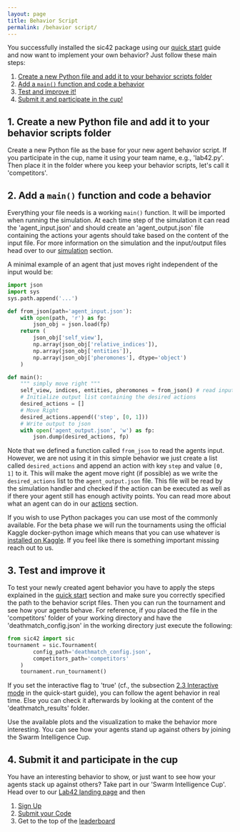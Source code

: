 ```yaml
---
layout: page
title: Behavior Script
permalink: /behavior script/
---
```


You successfully installed the sic42 package using our [quick start](/quick-start/) guide and now want to implement your own behavior? Just follow these main steps:

1. [Create a new Python file and add it to your behavior scripts folder](#1-create-a-new-python-file-and-add-it-to-your-behavior-scripts-folder)
2. [Add a `main()` function and code a behavior](#2-add-a-main-function-and-code-a-behavior)
3. [Test and improve it!](#3-test-and-improve-it)
4. [Submit it and participate in the cup!](#4-submit-it-and-participate-in-the-cup)

## 1. Create a new Python file and add it to your behavior scripts folder

Create a new Python file as the base for your new agent behavior script. If you participate in the cup, name it using your team name, e.g., 'lab42.py'. Then place it in the folder where you keep your behavior scripts, let's call it 'competitors'.

## 2. Add a `main()` function and code a behavior

Everything your file needs is a working `main()` function. It will be imported when running the simulation. At each time step of the simulation it can read the 'agent_input.json' and should create an 'agent_output.json' file containing the
actions your agents should take based on the content of the input file. For more information on the simulation and the input/output files head over to our [simulation](/simulation/) section. 

A minimal example of an agent that just moves right independent of the input would be:

```python
import json
import sys
sys.path.append('...')

def from_json(path='agent_input.json'):
    with open(path, 'r') as fp:
        json_obj = json.load(fp)
    return (
        json_obj['self_view'],
        np.array(json_obj['relative_indices']),
        np.array(json_obj['entities']),
        np.array(json_obj['pheromones'], dtype='object')
    )

def main():
    """ simply move right """
    self_view, indices, entities, pheromones = from_json() # read input from json even though we don't need it
    # Initialize output list containing the desired actions
    desired_actions = []
    # Move Right
    desired_actions.append(('step', [0, 1]))
    # Write output to json
    with open('agent_output.json', 'w') as fp:
        json.dump(desired_actions, fp)
```

Note that we defined a function called `from_json` to read the agents input. However, we are not using it in this simple behavior we just create a list called `desired_actions` and append an action with key `step` and value `[0, 1]` to it.
This will make the agent move right (if possible) as we write the `desired_actions` list to the `agent_output.json` file. This file will be read by the simulation handler and checked if the action can be executed as well as if there your
agent still has enough activity points. You can read more about what an agent can do in our [actions](/actions/) section.

If you wish to use Python packages you can use most of the commonly available. For the beta phase we will run the tournaments using the official Kaggle docker-python image which means that you can use whatever is
[installed on Kaggle](https://www.kaggle.com/code/nagadomi/list-of-installed-packages). If you feel like there is something important missing reach out to us.

## 3. Test and improve it

To test your newly created agent behavior you have to apply the steps explained in the [quick start](/quick-start/) section and make sure you correctly specified the path to the behavior script files. Then you can run the tournament and
see how your agents behave. For reference, if you placed the file in the 'competitors' folder of your working directory and have the 'deathmatch_config.json' in the working directory just execute the following:

```python
from sic42 import sic
tournament = sic.Tournament(
        config_path='deathmatch_config.json',
        competitors_path='competitors'
    )
    tournament.run_tournament()
```

If you set the interactive flag to 'true' (cf., the subsection [2.3 Interactive mode](/quick-start/#23-interactive-mode) in the quick-start guide), you can follow the agent behavior in real time. Else you can check it afterwards by looking
at the content of the 'deathmatch_results' folder.

Use the available plots and the visualization to make the behavior more interesting. You can see how your agents stand up against others by joining the Swarm Intelligence Cup.

## 4. Submit it and participate in the cup

You have an interesting behavior to show, or just want to see how your agents stack up against others? Take part in our 'Swarm Intelligence Cup'. Head over to our [Lab42 landing page](https://lab42.global/sic/) and then

1. [Sign Up](https://lab42.global/sic-registration/)
2. [Submit your Code](https://lab42.global/sic-submission/)
3. Get to the top of the [leaderboard]((https://lab42.global/sic-leaderboard/))